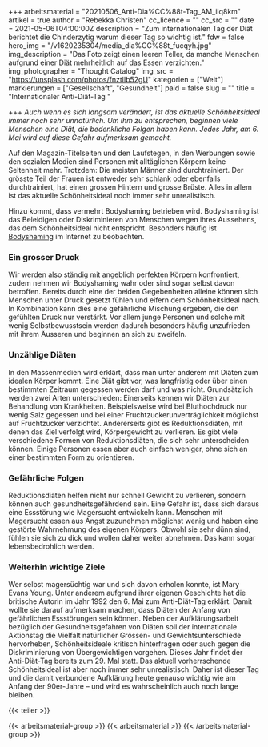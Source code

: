 +++
arbeitsmaterial = "20210506_Anti-Dia%CC%88t-Tag_AM_ilq8km"
artikel = true
author = "Rebekka Christen"
cc_licence = ""
cc_src = ""
date = 2021-05-06T04:00:00Z
description = "Zum internationalen Tag der Diät berichtet die Chinderzytig warum dieser Tag so wichtig ist."
fdw = false
hero_img = "/v1620235304/media_dia%CC%88t_fucqyh.jpg"
img_description = "Das Foto zeigt einen leeren Teller, da manche Menschen aufgrund einer Diät mehrheitlich auf das Essen verzichten."
img_photographer = "Thought Catalog"
img_src = "https://unsplash.com/photos/fnztlIb52gU"
kategorien = ["Welt"]
markierungen = ["Gesellschaft", "Gesundheit"]
paid = false
slug = ""
title = "Internationaler Anti-Diät-Tag "

+++
_Auch wenn es sich langsam verändert, ist das aktuelle Schönheitsideal immer noch sehr unnatürlich. Um ihm zu entsprechen, beginnen viele Menschen eine Diät, die bedenkliche Folgen haben kann. Jedes Jahr, am 6. Mai wird auf diese Gefahr aufmerksam gemacht._

Auf den Magazin-Titelseiten und den Laufstegen, in den Werbungen sowie den sozialen Medien sind Personen mit alltäglichen Körpern keine Seltenheit mehr. Trotzdem: Die meisten Männer sind durchtrainiert. Der grösste Teil der Frauen ist entweder sehr schlank oder ebenfalls durchtrainiert, hat einen grossen Hintern und grosse Brüste. Alles in allem ist das aktuelle Schönheitsideal noch immer sehr unrealistisch.

Hinzu kommt, dass vermehrt Bodyshaming betrieben wird. Bodyshaming ist das Beleidigen oder Diskriminieren von Menschen wegen ihres Aussehens, das dem Schönheitsideal nicht entspricht. Besonders häufig ist [Bodyshaming](https://www.chinderzytig.ch/mein-korper-geht-euch-nichts-an/. "Bodyshaming") im Internet zu beobachten.

### Ein grosser Druck

Wir werden also ständig mit angeblich perfekten Körpern konfrontiert, zudem nehmen wir Bodyshaming wahr oder sind sogar selbst davon betroffen. Bereits durch eine der beiden Gegebenheiten alleine können sich Menschen unter Druck gesetzt fühlen und eifern dem Schönheitsideal nach. In Kombination kann dies eine gefährliche Mischung ergeben, die den gefühlten Druck nur verstärkt. Vor allem junge Personen und solche mit wenig Selbstbewusstsein werden dadurch besonders häufig unzufrieden mit ihrem Äusseren und beginnen an sich zu zweifeln.

### Unzählige Diäten

In den Massenmedien wird erklärt, dass man unter anderem mit Diäten zum idealen Körper kommt. Eine Diät gibt vor, was langfristig oder über einen bestimmten Zeitraum gegessen werden darf und was nicht. Grundsätzlich werden zwei Arten unterschieden: Einerseits kennen wir Diäten zur Behandlung von Krankheiten. Beispielsweise wird bei Bluthochdruck nur wenig Salz gegessen und bei einer Fruchtzuckerunverträglichkeit möglichst auf Fruchtzucker verzichtet. Andererseits gibt es Reduktionsdiäten, mit denen das Ziel verfolgt wird, Körpergewicht zu verlieren. Es gibt viele verschiedene Formen von Reduktionsdiäten, die sich sehr unterscheiden können. Einige Personen essen aber auch einfach weniger, ohne sich an einer bestimmten Form zu orientieren.

### Gefährliche Folgen

Reduktionsdiäten helfen nicht nur schnell Gewicht zu verlieren, sondern können auch gesundheitsgefährdend sein. Eine Gefahr ist, dass sich daraus eine Essstörung wie Magersucht entwickeln kann. Menschen mit Magersucht essen aus Angst zuzunehmen möglichst wenig und haben eine gestörte Wahrnehmung des eigenen Körpers. Obwohl sie sehr dünn sind, fühlen sie sich zu dick und wollen daher weiter abnehmen. Das kann sogar lebensbedrohlich werden.

### Weiterhin wichtige Ziele

Wer selbst magersüchtig war und sich davon erholen konnte, ist Mary Evans Young. Unter anderem aufgrund ihrer eigenen Geschichte hat die britische Autorin im Jahr 1992 den 6. Mai zum Anti-Diät-Tag erklärt. Damit wollte sie darauf aufmerksam machen, dass Diäten der Anfang von gefährlichen Essstörungen sein können. Neben der Aufklärungsarbeit bezüglich der Gesundheitsgefahren von Diäten soll der internationale Aktionstag die Vielfalt natürlicher Grössen- und Gewichtsunterschiede hervorheben, Schönheitsideale kritisch hinterfragen oder auch gegen die Diskriminierung von Übergewichtigen vorgehen. Dieses Jahr findet der Anti-Diät-Tag bereits zum 29. Mal statt. Das aktuell vorherrschende Schönheitsideal ist aber noch immer sehr unrealistisch. Daher ist dieser Tag und die damit verbundene Aufklärung heute genauso wichtig wie am Anfang der 90er-Jahre – und wird es wahrscheinlich auch noch lange bleiben.

{{< teiler >}}

{{< arbeitsmaterial-group >}}
{{< arbeitsmaterial >}}
{{< /arbeitsmaterial-group >}}